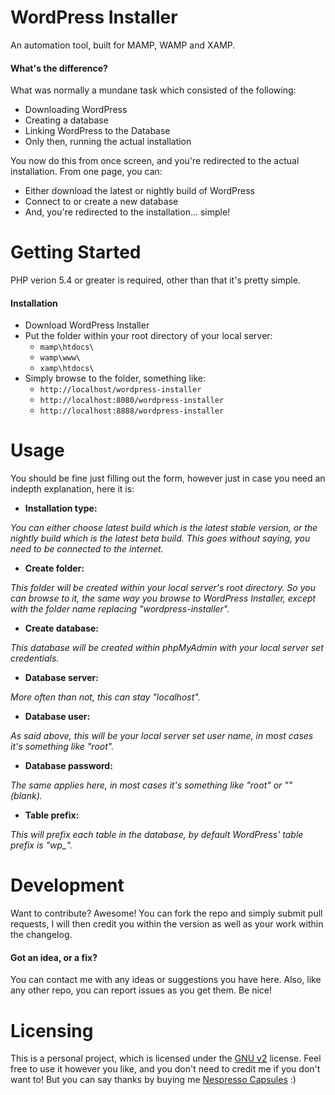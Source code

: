 # WordPress Installer

An automation tool, built for MAMP, WAMP and XAMP.

#### What's the difference?

What was normally a mundane task which consisted of the following:

  - Downloading WordPress
  - Creating a database
  - Linking WordPress to the Database
  - Only then, running the actual installation

You now do this from once screen, and you're redirected to the actual installation. From one page, you can:

  - Either download the latest or nightly build of WordPress
  - Connect to or create a new database
  - And, you're redirected to the installation... simple!

# Getting Started

PHP verion 5.4 or greater is required, other than that it's pretty simple.

#### Installation

  - Download WordPress Installer
  - Put the folder within your root directory of your local server:
    - ```mamp\htdocs\```
    - ```wamp\www\```
    - ```xamp\htdocs\```
  - Simply browse to the folder, something like:
    - ```http://localhost/wordpress-installer```
    - ```http://localhost:8080/wordpress-installer```
    - ```http://localhost:8888/wordpress-installer```

# Usage

You should be fine just filling out the form, however just in case you need an indepth explanation, here it is:

  - **Installation type:**
  
  *You can either choose latest build which is the latest stable version, or the nightly build which is the latest beta build. This goes without saying, you need to be connected to the internet.*

  - **Create folder:**
  
  *This folder will be created within your local server's root directory. So you can browse to it, the same way you browse to WordPress Installer, except with the folder name replacing "wordpress-installer".*

  - **Create database:**
  
  *This database will be created within phpMyAdmin with your local server set credentials.*

  - **Database server:**

  *More often than not, this can stay "localhost".*

  - **Database user:**
  
  *As said above, this will be your local server set user name, in most cases it's something like "root".*

  - **Database password:**
  
  *The same applies here, in most cases it's something like "root" or "" (blank).*

  - **Table prefix:**
  
  *This will prefix each table in the database, by default WordPress' table prefix is "wp_".*

# Development

Want to contribute? Awesome! You can fork the repo and simply submit pull requests, I will then credit you within the version as well as your work within the changelog.

#### Got an idea, or a fix?

You can contact me with any ideas or suggestions you have here. Also, like any other repo, you can report issues as you get them. Be nice!

# Licensing

This is a personal project, which is licensed under the [GNU v2] license. Feel free to use it however you like, and you don't need to credit me if you don't want to! But you can say thanks by buying me [Nespresso Capsules] :)

[GNU v2]:http://www.gnu.org/licenses/gpl-2.0.html
[Nespresso Capsules]:https://www.paypal.com/cgi-bin/webscr?cmd=_donations&business=yusrimathews%40gmail%2ecom&lc=ZA&item_name=Yusri%20Mathews&item_number=wordpress%2dinstaller&currency_code=USD&bn=PP%2dDonationsBF%3abtn_donateCC_LG%2egif%3aNonHosted

